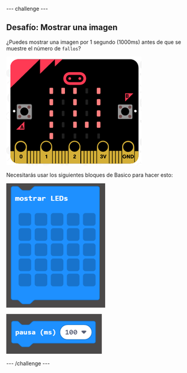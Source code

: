 --- challenge ---

## Desafío: Mostrar una imagen

¿Puedes mostrar una imagen por 1 segundo (1000ms) antes de que se muestre el número de `fallos`?

![captura de pantalla](images/frustration-start-img.png)

Necesitarás usar los siguientes bloques de Basico para hacer esto:

![captura de pantalla](images/frustration-blocks.png)

![captura de pantalla](images/frustration-blocks2.png)

--- /challenge ---